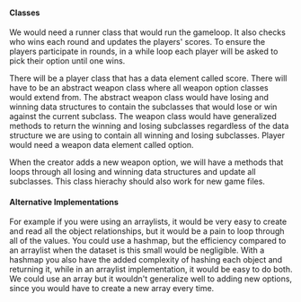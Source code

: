 #### Classes
We would need a runner class that would run the gameloop.
    It also checks who wins each round and updates the players' scores.
        To ensure the players participate in rounds, in a while loop each player will be asked to pick their option until one wins.

There will be a player class that has a data element called score.
    There will have to be an abstract weapon class where all weapon option classes would extend from.
    The abstract weapon class would have losing and winning data structures to contain the subclasses that would lose or win against the current subclass.
    The weapon class would have generalized methods to return the winning and losing subclasses regardless of the data structure we are using to contain all winning and losing subclasses.
    Player would need a weapon data element called option.

When the creator adds a new weapon option, we will have a methods that loops through all losing and winning data structures and update all subclasses.
This class hierachy should also work for new game files.

#### Alternative Implementations
For example if you were using an arraylists, it would be very easy to create and read all the object relationships, but it would be a pain to loop through all of the values.
You could use a hashmap, but the efficiency compared to an arraylist when the dataset is this small would be negligible.
With a hashmap you also have the added complexity of hashing each object and returning it, while in an arraylist implementation, it would be easy to do both.
We could use an array but it wouldn't generalize well to adding new options, since you would have to create a new array every time. 
